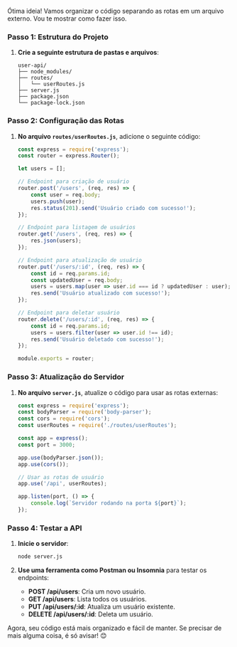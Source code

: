 Ótima ideia! Vamos organizar o código separando as rotas em um arquivo externo. Vou te mostrar como fazer isso.

### Passo 1: Estrutura do Projeto

1. **Crie a seguinte estrutura de pastas e arquivos**:
   ```
   user-api/
   ├── node_modules/
   ├── routes/
   │   └── userRoutes.js
   ├── server.js
   ├── package.json
   └── package-lock.json
   ```

### Passo 2: Configuração das Rotas

1. **No arquivo `routes/userRoutes.js`**, adicione o seguinte código:
   ```javascript
   const express = require('express');
   const router = express.Router();

   let users = [];

   // Endpoint para criação de usuário
   router.post('/users', (req, res) => {
       const user = req.body;
       users.push(user);
       res.status(201).send('Usuário criado com sucesso!');
   });

   // Endpoint para listagem de usuários
   router.get('/users', (req, res) => {
       res.json(users);
   });

   // Endpoint para atualização de usuário
   router.put('/users/:id', (req, res) => {
       const id = req.params.id;
       const updatedUser = req.body;
       users = users.map(user => user.id === id ? updatedUser : user);
       res.send('Usuário atualizado com sucesso!');
   });

   // Endpoint para deletar usuário
   router.delete('/users/:id', (req, res) => {
       const id = req.params.id;
       users = users.filter(user => user.id !== id);
       res.send('Usuário deletado com sucesso!');
   });

   module.exports = router;
   ```

### Passo 3: Atualização do Servidor

1. **No arquivo `server.js`**, atualize o código para usar as rotas externas:
   ```javascript
   const express = require('express');
   const bodyParser = require('body-parser');
   const cors = require('cors');
   const userRoutes = require('./routes/userRoutes');

   const app = express();
   const port = 3000;

   app.use(bodyParser.json());
   app.use(cors());

   // Usar as rotas de usuário
   app.use('/api', userRoutes);

   app.listen(port, () => {
       console.log(`Servidor rodando na porta ${port}`);
   });
   ```

### Passo 4: Testar a API

1. **Inicie o servidor**:
   ```bash
   node server.js
   ```

2. **Use uma ferramenta como Postman ou Insomnia** para testar os endpoints:
   - **POST /api/users**: Cria um novo usuário.
   - **GET /api/users**: Lista todos os usuários.
   - **PUT /api/users/:id**: Atualiza um usuário existente.
   - **DELETE /api/users/:id**: Deleta um usuário.

Agora, seu código está mais organizado e fácil de manter. Se precisar de mais alguma coisa, é só avisar! 😊